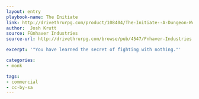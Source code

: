 ```yaml
---
layout: entry
playbook-name: The Initiate
link: http://drivethrurpg.com/product/108404/The-Initiate--A-Dungeon-World-compatible-class
author:  Josh Krutt
source: Fünhaver Industries
source-url: http://drivethrurpg.com/browse/pub/4547/Fnhaver-Industries

excerpt: '"You have learned the secret of fighting with nothing."'

categories:
- monk

tags:
- commercial
- cc-by-sa
---
```


